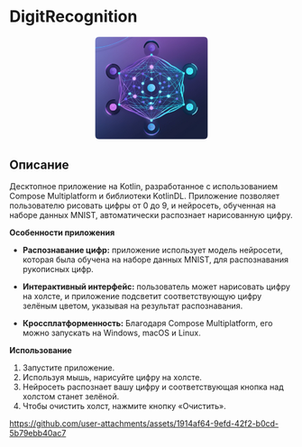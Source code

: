 # DigitRecognition

<div align="center">
  <img src="src/main/resources/logo.png" alt="Logo" width="200"/>
</div>

## Описание
Десктопное приложение на Kotlin, разработанное с использованием Compose Multiplatform и библиотеки KotlinDL.
Приложение позволяет пользователю рисовать цифры от 0 до 9, и нейросеть, обученная на наборе данных MNIST, автоматически распознает нарисованную цифру.

**Особенности приложения**

* **Распознавание цифр:** приложение использует модель нейросети, которая была обучена на наборе данных MNIST, для распознавания рукописных цифр.

* **Интерактивный интерфейс:** пользователь может нарисовать цифру на холсте, и приложение подсветит соответствующую цифру зелёным цветом, указывая на результат распознавания.

* **Кроссплатформенность:** Благодаря Compose Multiplatform, его можно запускать на Windows, macOS и Linux.

**Использование**
1. Запустите приложение.
2. Используя мышь, нарисуйте цифру на холсте.
3. Нейросеть распознает вашу цифру и соответствующая кнопка над холстом станет зелёной.
4. Чтобы очистить холст, нажмите кнопку «Очистить».

https://github.com/user-attachments/assets/1914af64-9efd-42f2-b0cd-5b79ebb40ac7
